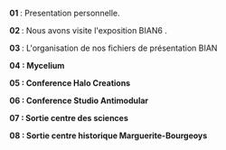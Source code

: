<b>  01 </b> : Presentation personnelle.

<b>  02 </b> : Nous avons visite l'exposition BIAN6 .

<b>  03 </b> : L'organisation de nos fichiers de présentation BIAN

<b>  04 <b>: Mycelium 

<b> 05 <b> : Conference Halo Creations

<b> 06 <b> : Conference Studio Antimodular

<b> 07 <b> : Sortie centre des sciences

<b> 08 <b> : Sortie centre historique Marguerite-Bourgeoys

